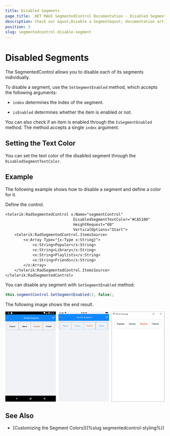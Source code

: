 ```yaml
---
title: Disabled Segments
page_title: .NET MAUI SegmentedControl Documentation - Disabled Segments
description: Check our &quot;Disable a Segment&quot; documentation article for Telerik SegmentedControl for .NET MAUI control.
position: 3
slug: segmentedcontrol-disable-segment
---
```


# Disabled Segments

The SegmentedControl allows you to disable each of its segments individually.

To disable a segment, use the `SetSegmentEnabled` method, which accepts the following arguments:

* `index` determines the index of the segment.

* `isEnabled` determines whether the item is enabled or not.

You can also check if an item is enabled through the `IsSegmentEnabled` method. The method accepts a single `index` argument.

## Setting the Text Color

You can set the text color of the disabled segment through the `DisabledSegmentTextColor`.

## Example

The following example shows how to disable a segment and define a color for it.

Define the control.

```XAML
<telerik:RadSegmentedControl x:Name="segmentControl"
							  DisabledSegmentTextColor="#CA5100"
							  HeightRequest="60"
							  VerticalOptions="Start">
    <telerik:RadSegmentedControl.ItemsSource>
        <x:Array Type="{x:Type x:String}">
            <x:String>Popular</x:String>
            <x:String>Library</x:String>
            <x:String>Playlists</x:String>
            <x:String>Friends</x:String>
        </x:Array>
    </telerik:RadSegmentedControl.ItemsSource>
</telerik:RadSegmentedControl>
```

You can disable any segment with `SetSegmentEnabled` method:

```C#
this.segmentControl.SetSegmentEnabled(2, false);
```

The following image shows the end result.

![SegmentedControl disable segment example](images/segmentcontrol-features-disablesegment-0.png)

## See Also

- [Customizing the Segment Colors]({%slug segmentedcontrol-styling%})
